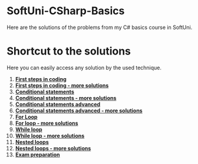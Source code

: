 # SoftUni-CSharp-Basics
Here are the solutions of the problems from my C# basics course in SoftUni.

# Shortcut to the solutions
Here you can easily access any solution by the used technique.

1. [**First steps in coding**](https://github.com/StanchosCodes/SoftUni-CSharp-Basics/tree/main/First%20steps%20in%20coding)
2. [**First steps in coding - more solutions**](https://github.com/StanchosCodes/SoftUni-CSharp-Basics/tree/main/First%20steps%20in%20coding%20exercise)
3. [**Conditional statements**](https://github.com/StanchosCodes/SoftUni-CSharp-Basics/tree/main/Conditional%20Statements%20Solutions)
4. [**Conditional statements - more solutions**](https://github.com/StanchosCodes/SoftUni-CSharp-Basics/tree/main/Conditional%20Statements%20Exercise%20Solutions)
5. [**Conditional statements advanced**](https://github.com/StanchosCodes/SoftUni-CSharp-Basics/tree/main/Solutions%20from%20Conditional%20Statements%20Advanced)
6. [**Conditional statements advanced - more solutions**](https://github.com/StanchosCodes/SoftUni-CSharp-Basics/tree/main/More%20solutions%20from%20Conditional%20Statements%20Advanced)
7. [**For Loop**](https://github.com/StanchosCodes/SoftUni-CSharp-Basics/tree/main/Solutions%20from%20For%20Loop)
8. [**For loop - more solutions**](https://github.com/StanchosCodes/SoftUni-CSharp-Basics/tree/main/More%20solutions%20from%20For%20Loop)
9. [**While loop**](https://github.com/StanchosCodes/SoftUni-CSharp-Basics/tree/main/Solutions%20from%20While%20Loop)
10. [**While loop - more solutions**](https://github.com/StanchosCodes/SoftUni-CSharp-Basics/tree/main/More%20solutions%20from%20While%20Loop)
11. [**Nested loops**](https://github.com/StanchosCodes/SoftUni-CSharp-Basics/tree/main/Solutions%20from%20Nested%20Loops)
12. [**Nested loops - more solutions**](https://github.com/StanchosCodes/SoftUni-CSharp-Basics/tree/main/More%20%20solutions%20from%20Nested%20Loops)
13. [**Exam preparation**](https://github.com/StanchosCodes/SoftUni-CSharp-Basics/tree/main/Exam%20preparation%20problems%20and%20solutions)
